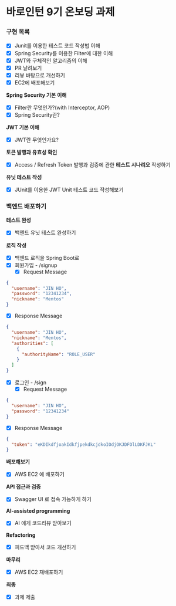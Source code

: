 # 바로인턴 9기 온보딩 과제

### 구현 목록

- [x]  Junit를 이용한 테스트 코드 작성법 이해
- [x]  Spring Security를 이용한 Filter에 대한 이해
- [x]  JWT와 구체적인 알고리즘의 이해
- [x]  PR 날려보기
- [x]  리뷰 바탕으로 개선하기
- [x]  EC2에 배포해보기

**Spring Security 기본 이해**

- [x]  Filter란 무엇인가?(with Interceptor, AOP)
- [x]  Spring Security란?

**JWT 기본 이해**

- [x]  JWT란 무엇인가요?

**토큰 발행과 유효성 확인**

- [x]  Access / Refresh Token 발행과 검증에 관한 **테스트 시나리오** 작성하기

**유닛 테스트 작성**

- [x]  JUnit를 이용한 JWT Unit 테스트 코드 작성해보기

### 백엔드 배포하기

**테스트 완성**

- [x]  백엔드 유닛 테스트 완성하기

**로직 작성**

- [x]  백엔드 로직을 Spring Boot로
- [x]  회원가입 - /signup
    - [x]  Request Message

```json
{
  "username": "JIN HO",
  "password": "12341234",
  "nickname": "Mentos"
}
```

- [x]  Response Message

```json
{
  "username": "JIN HO",
  "nickname": "Mentos",
  "authorities": [
    {
      "authorityName": "ROLE_USER"
    }
  ]
}
```

- [x]  로그인 - /sign
    - [x]  Request Message

```json
{
  "username": "JIN HO",
  "password": "12341234"
}
```

- [x] Response Message

```json
{
  "token": "eKDIkdfjoakIdkfjpekdkcjdkoIOdjOKJDFOlLDKFJKL"
}
  ```

**배포해보기**

- [x]  AWS EC2 에 배포하기

**API 접근과 검증**

- [x]  Swagger UI 로 접속 가능하게 하기

**AI-assisted programming**

- [x]  AI 에게 코드리뷰 받아보기

**Refactoring**

- [x]  피드백 받아서 코드 개선하기

**마무리**

- [x]  AWS EC2 재배포하기

**최종**

- [x]  과제 제출
